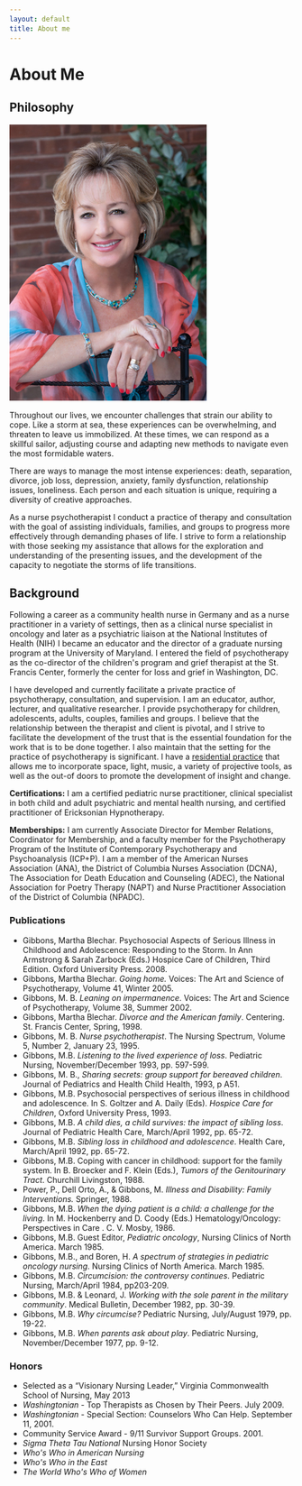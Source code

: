 ```yaml
---
layout: default
title: About me
---
```


<h1>About Me</h1>

<h2>Philosophy</h2>

<img id="headshot" src="images/martha-gibbons-nurse-psychotherapist.jpg" alt="portrait of martha blechar gibbons">
<p>Throughout our lives, we encounter challenges that strain our ability to cope.   Like a storm at sea, these experiences can be overwhelming, and threaten to leave us immobilized.  At these times, we can respond as a skillful sailor, adjusting course and adapting new methods to navigate even the most formidable waters.</p>
<p>There are ways to manage the most intense experiences:  death, separation, divorce, job loss, depression, anxiety, family dysfunction, relationship issues, loneliness.  Each person and each situation is unique, requiring a diversity of creative approaches.</p> 
<p>As a nurse psychotherapist I conduct a practice of therapy and consultation with the goal of assisting individuals, families, and groups to progress more effectively through demanding phases of life.  I strive to form a relationship with those seeking my assistance that allows for the exploration and understanding of the presenting issues, and the development of the capacity to negotiate the storms of life transitions.</p>

<h2>Background</h2>
<p>Following a career as a community health nurse in Germany and as a nurse practitioner in a variety of settings, then as a clinical nurse specialist in oncology and later as a psychiatric liaison at the National Institutes of Health (NIH) I became an educator and the director of a graduate nursing program at the University of Maryland. I entered the field of psychotherapy as the co-director of the children's program and grief therapist at the St. Francis Center, formerly the center for loss and grief in Washington, DC.</p>
<p>I have developed and currently facilitate a private practice of psychotherapy, consultation, and supervision.  I am an educator, author, lecturer, and qualitative researcher.  I provide psychotherapy for children, adolescents, adults, couples, families and groups. I believe that the relationship between the therapist and client is pivotal, and I strive to facilitate the development of  the trust that is the essential foundation for the work that is to be done together.  I also maintain that the setting for the practice of psychotherapy is significant.  I have a <a href="view_office.php">residential practice</a> that allows me to incorporate space, light, music, a variety of projective tools, as well as the out-of doors to promote the development of insight and change.</p>
<p><b>Certifications:</b> I am a certified pediatric nurse practitioner, clinical specialist in both child and adult psychiatric and mental health nursing, and certified practitioner of Ericksonian Hypnotherapy.</p>
<p><b>Memberships:</b> I am currently Associate Director for Member Relations, Coordinator for Membership, and a faculty member for the Psychotherapy Program of the Institute of Contemporary Psychotherapy and Psychoanalysis (ICP+P). I am a member of the American Nurses Association (ANA), the District of Columbia Nurses Association (DCNA), The Association for Death Education and Counseling (ADEC), the National Association for Poetry Therapy (NAPT) and Nurse Practitioner Association of the District of Columbia (NPADC).</p>

<h3>Publications</h3>

<ul>
  <li>Gibbons, Martha Blechar. Psychosocial Aspects of Serious Illness in Childhood and Adolescence: Responding to the Storm. In Ann Armstrong &amp; Sarah Zarbock (Eds.) Hospice Care of Children, Third Edition. Oxford University Press. 2008.</li>

  <li>Gibbons, Martha Blechar.  <i>Going home.</i>  Voices:  The Art and Science of Psychotherapy, Volume 41, Winter 2005.</li>

  <li>Gibbons, M. B.  <i>Leaning on impermanence</i>.  Voices:  The Art and Science of Psychotherapy, Volume 38, Summer 2002.</li>

  <li>Gibbons, Martha Blechar.  <i>Divorce and the American family</i>.  Centering.  St. Francis Center, Spring, 1998.</li>

  <li>Gibbons, M. B.  <i>Nurse psychotherapist</i>.  The Nursing Spectrum, Volume 5, Number 2, January 23, 1995.</li>

  <li>Gibbons, M.B. <i>Listening to the lived experience of loss</i>.  Pediatric Nursing, November/December 1993, pp. 597-599.</li>

  <li>Gibbons, M. B., <i>Sharing secrets:  group support for bereaved children</i>.  Journal of Pediatrics and Health Child Health, 1993, p A51.</li>

  <li>Gibbons, M.B.  Psychosocial perspectives of serious illness in childhood and adolescence.  In S. Goltzer and A. Daily (Eds).  <i>Hospice Care for Children</i>, Oxford University Press, 1993.</li>

  <li>Gibbons, M.B.  <i>A child dies, a child survives:  the impact of sibling loss</i>. Journal of Pediatric Health Care, March/April 1992, pp. 65-72.</li>

  <li>Gibbons, M.B.  <i>Sibling loss in childhood and adolescence</i>.  Health Care, March/April 1992, pp. 65-72.</li>

  <li>Gibbons, M.B.  Coping with cancer in childhood:  support for the family system.  In B. Broecker and F. Klein (Eds.), <i>Tumors of the Genitourinary Tract</i>.  Churchill Livingston, 1988.</li>

  <li>Power, P., Dell Orto, A., &amp; Gibbons, M.  <i>Illness and Disability:  Family Interventions.</i>  Springer, 1988.</li>

  <li>Gibbons, M.B.  <i>When the dying patient is a child:  a challenge for the living</i>.  In M. Hockenberry and D. Coody (Eds.)  Hematology/Oncology:  Perspectives in Care . C. V. Mosby, 1986.</li>

  <li>Gibbons, M.B.  Guest Editor, <i>Pediatric oncology</i>, Nursing Clinics of North America.  March 1985.</li>

  <li>Gibbons, M.B., and Boren, H. <i>A spectrum of strategies in pediatric oncology nursing</i>.  Nursing Clinics of North America.  March 1985.</li>

  <li>Gibbons, M.B.  <i>Circumcision:  the controversy continues</i>. Pediatric Nursing, March/April 1984, pp203-209.</li>

  <li>Gibbons, M.B. &amp; Leonard, J.  <i>Working with the sole parent in the military community</i>.  Medical Bulletin, December 1982, pp. 30-39.</li>
  <li>Gibbons, M.B.  <i>Why circumcise?</i>  Pediatric Nursing, July/August 1979, pp. 19-22.</li>
  <li>Gibbons, M.B.  <i>When parents ask about play</i>.  Pediatric Nursing, November/December 1977, pp. 9-12.</li>
</ul>

### Honors


<ul>
  <li>Selected as a “Visionary Nursing Leader,” Virginia Commonwealth School of Nursing, May 2013</li>
  <li><i>Washingtonian</i> - Top Therapists as Chosen by Their Peers. July 2009.</li>
  <li><i>Washingtonian</i> - Special Section:  Counselors Who Can Help. September 11, 2001.</li>
  <li>Community Service Award - 9/11 Survivor Support Groups. 2001.</li>
  <li><i>Sigma Theta Tau National</i> Nursing Honor Society</li> 
  <li><i>Who's Who in American Nursing</i></li>
  <li><i>Who's Who in the East</i></li>
  <li><i>The World Who's Who of Women</i></li>
</ul>
